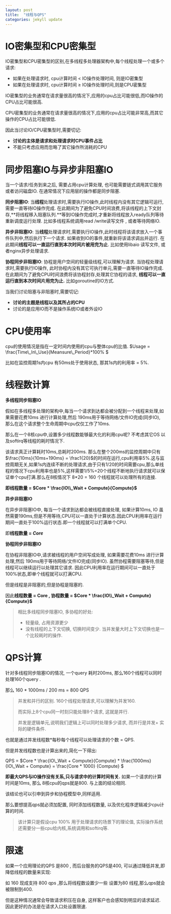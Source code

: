 ```yaml
---
layout: post
title:  "线程与QPS"
categories: jekyll update
---
```

# IO密集型和CPU密集型

IO密集型和CPU密集型的区别,在多线程多处理器架构中,每个线程处理一个或多个请求:

- 如果在处理请求时, cpu计算时间 $\lt$ IO操作处理时间, 则是IO密集型
- 如果在处理请求时, cpu计算时间 $\ge$ IO操作处理时间,则是CPU密集型

IO密集型的业务通常在请求量很高的情况下,应用的cpu占比可能很低,而IO操作的CPU占比可能很高.

CPU密集型的业务通常在请求量很高的情况下,应用的cpu占比可能非常高,而其它操作的CPU占比可能很低.

因此当讨论IO/CPU密集型时,需要切记:

- **讨论的主体是请求和处理请求时CPU事件占比**
- 不能只考虑应用而忽略了其它操作所消耗的CPU

# 同步阻塞IO与异步非阻塞IO

当一个请求/任务到来之后, 需要占用cpu计算处理, 也可能需要链式调用其它服务或者访问磁盘IO. 在通常情况下应用层的操作都是同步阻塞.

**同步阻塞IO**: 当**线程**处理请求时,需要执行IO操作,此时线程内没有其它逻辑可运行,需要一直等待IO操作完成. 在此期间为了避免CPU时间浪费,将该线程的上下文封存,**将线程移入阻塞队列.**等到IO操作完成时,才重新将线程放入ready队列等待重新调度运行处理. 比如多线程系统调用read /write读写文件  , 或者等待网络IO.

**异步非阻塞IO**: 当**线程**处理请求时,需要执行IO操作,此时线程将该请求放入一个事件队列中,然后执行下一个请求. 如果收到IO的事件,就重新将该请求调出并运行. 在此期间**线程可以一直运行直到本次时间片被用完为止**.  比如使用libaio 读写文件, 或者nginx异步处理请求.

**协程同步非阻塞IO**: 协程是用户空间的轻量级线程,可以理解为请求. 当协程处理请求时,需要执行IO操作, 此时协程内没有其它可执行单元,需要一直等待IO操作完成.在此期间为了避免CPU时间浪费将该协程封存,处理其它协程的请求, **线程可以一直运行直到本次时间片用完为止.** 比如goroutine的IO方式.

当我们讨论阻塞与非阻塞时,需要切记:

- **讨论的主题是线程以及其所占的CPU**
- 讨论的是应用IO而不是操作系统IO或者外设IO

# CPU使用率

cpu的使用情况是指在一定时间内使用的cpu与整体cpu的比值.  $Usage = \frac{Time\\_In\\_Use}{Meansure\\_Period}*100\% $

比如在监控周期1s内cpu 有50ms处于使用状态, 那其1s内的利用率 = 5%.

# 线程数计算

**多线程同步阻塞IO**

假如在多线程多处理的架构中,每当一个请求到达都会被分配到一个线程来处理,如果需要花费10ms 进行计算处理,然后 190ms用于等待网络/文件IO完成(同步IO), 那么在这个请求整个生命周期中cpu仅仅工作了10ms.

那么在一个8核cpu中,设置多少线程数能够最大化的利用cpu呢?  不考虑其它OS 以及softirq等线程的耗时情况下.

该请求真正计算耗时10ms,总耗时200ms. 那么在整个200ms的监控周期中只有 $\frac{10ms}{10ms+190ms} = \frac1{20}$的时间在运行,cpu利用率5%.这与监控周期无关,如果1s内连续不断的处理请求,由于只有1/20的时间需要cpu,那么单线程的情况下cpu利用率也是5%,这样需要1/5%=20个线程不断地执行请求就可以保证单个cpu打满.那么在8核情况下 8*20 = 160 个线程就可以处理所有的连接.

**即线程数量 = $Core * \frac{IO\\_Wait + Compute}{Compute}$**

**异步非阻塞IO**

在异步非阻塞IO中, 每当一个请求到达都会被线程直接处理, 如果计算10ms, IO 虽然需要190ms,但是不用等待,CPU可以一直处于计算状态.因此CPU利用率在运行期间一直处于100%运行状态.即一个线程就可以打满单个CPU.

即**线程数量 = $Core$**

**协程同步非阻塞IO**

在协程非阻塞IO中,请求被线程的用户空间写成处理, 如果需要花费10ms 进行计算处理,然后 190ms用于等待网络/文件IO完成(同步IO). 虽然协程需要阻塞等待,但是线程可以继续运行以处理其它请求. 因此CPU利用率在运行期间可以一直处于100%状态,即单个线程就可以打满CPU.

但是线程是非阻塞的,但是协程是阻塞的.

因此**线程数量 = Core , 协程数量 = $Core * \frac{IO\\_Wait + Compute}{Compute}$**

> 相比多线程同步阻塞IO, 多协程的好处:
>
> - 轻量级, 占用资源更少
> - 没有线程的上下文切换, 切换时间变少. 当并发量大时上下文切换也是一个比较耗时的操作.

# QPS计算

针对多线程同步阻塞IO的情况, 一个query 耗时200ms, 那么160个线程可以同时处理160个query .

那么 160 * 1000ms / 200 ms = 800 QPS

> 并发和并行的区别. 160个线程处理请求,可以理解为并发160. 
>
> 而实际上8个cpu同一时刻只能处理8个请求, 这就是并行. 
>
> 并发是逻辑单元,说明我们逻辑上可以同时处理多少请求, 而并行是并发+ 实际的硬件条件.

也就是通过并发线程数*每秒每个线程可以处理请求的个数 = QPS.

但是并发线程数也是计算出来的,简化一下得出:

QPS =    $Core * \frac{IO\\_Wait + Compute}{Compute} * \frac{1000ms}{IO\\_Wait + Compute} = \frac{Core * 1000} {Compute} $

**即最大QPS与IO操作没有关系,只与请求中的计算时间有关.** 如果一个请求的计算时间是10ms, 那么 8核cpu的qps就是800. 与上面的结论相同.

该结论也可以引申到异步和协程模型中,同样适用.

那么要想提高qps就必须加配置, 同时添加线程数量, 以及优化程序逻辑减少cpu计算的时间.

> 该计算只是假设cpu 100% 用于处理请求的场景下的理论值, 实际操作系统还需要分一些cpu给内核,系统调用和softirq等.

# 限速

如果一个应用理论的QPS 是800 , 而后台服务的QPS是400, 可以通过降低并发,即降低线程的数量来实现:

如 160 现成支持 800 qps ,那么将线程数设置少一些 设置为80 线程,那么qps就会被限制到400. 

但是这种情况通常会导致请求积压在自身, 这样客户也会感知到明显的请求延迟. 因此更好的办法是在请求入口处设置限速.
